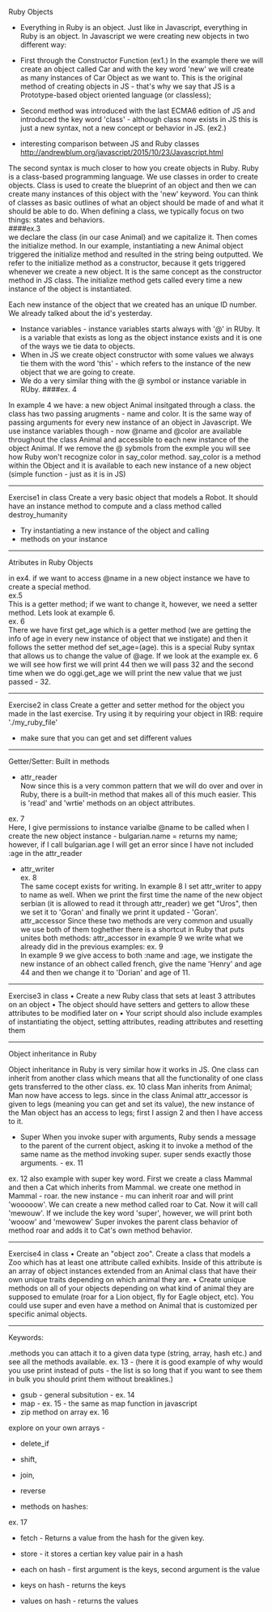 Ruby Objects

- Everything in Ruby is an object. Just like in Javascript, everything in Ruby is an object.
In Javascript we were creating new objects in two different way:
- First through the Constructor Function (ex1.)
In the example there we will create an object called Car and with the key word 'new' we will create as many instances of Car Object as we want to. This is the original method of creating objects in JS - that's why we say that JS is a  Prototype-based object oriented language (or classless);
- Second method was introduced with the last ECMA6 edition of JS and introduced the key word 'class' - although class now exists in JS this is just a new syntax, not a new concept or behavior in JS. (ex2.)

- interesting comparison between JS and Ruby classes
http://andrewblum.org/javascript/2015/10/23/Javascript.html


The second syntax is much closer to how you create objects in Ruby.
Ruby is a class-based programming language. We use classes in order to create objects. Class is used to create the blueprint of an object and then we can create many instances of this object with the 'new' keyword.
You can think of classes as basic outlines of what an object should be made of and what it should be able to do. 
When defining a class, we typically focus on two things: states and behaviors.  
####ex.3   
we declare the class (in our case Animal) and we capitalize it. Then comes the initialize method. In our example, instantiating a new Animal object triggered the initialize method and resulted in the string being outputted. We refer to the initialize method as a constructor, because it gets triggered whenever we create a new object. It is the same concept as the constructor method in JS class.
The initialize method gets called every time a new instance of the object is instantiated.

Each new instance of the object that we created has an unique ID number. We already talked about the id's yesterday.

- Instance variables - instance variables starts always with '@' in RUby. It is a variable that exists as long as the object instance exists and it is one of the ways we tie data to objects.
- When in JS we create object constructor with some values we always tie them with the word 'this' - which refers to the instance of the new object that we are going to create. 
- We do a very similar thing with the @ symbol or instance variable in RUby.
####ex. 4

In example 4 we have: a new object Animal insitgated through a class. the class has two passing arugments - name and color. It is the same way of passing arguments for every new instance of an object in Javascript. 
We use instance variables though - now @name and @color are available throughout the class Animal and accessible to each new instance of the object Animal. 
If we remove the @ sybmols from the exmple you will see how Ruby won't recognize  color in say_color method.
say_color is a method within the Object and it is available to each new instance of a new object (simple function - just as it is in JS)

----------------------------------------
Exercise1 in class
Create a very basic object that models a Robot. It should have an instance method to compute and a class method called destroy_humanity  
- Try instantiating a new instance of the object and calling    
- methods on your instance 

----------------------------------------
Atributes in Ruby Objects

in ex4. if we want to access @name in a new object instance we have to create a special method.  
ex.5   
This is a getter method; if we want to change it, however, we need a setter method.
Lets look at example 6.  
ex. 6    
There we have first get_age which is a getter method (we are getting the info of age in every new instance of object that we instigate) and then it follows the setter method def set_age=(age). this is a special Ruby syntax that allows us to change the value of @age. If we look at the example ex. 6 we will see how first we will print 44 then we will pass 32 and the second time when we do oggi.get_age we will print the new value that we just passed - 32.  
 
----------------------------------------
Exercise2 in class
Create a getter and setter method for the object you made in the last exercise.
Try using it by requiring your object in IRB:
require './my_ruby_file'
- make sure that you can get and set different values  

----------------------------------------

Getter/Setter: Built in methods

- attr_reader  
Now since this is a very common pattern that we will do over and over in Ruby, there is a built-in method that makes all of this much easier. This is 'read' and 'wrtie' methods on an object attributes.

ex. 7  
Here, I give permissions to instance varialbe @name to be called when I create the new object instance - bulgarian.name = returns my name; however, if I call bulgarian.age I will get an error since I have not included :age in the attr_reader

- attr_writer    
ex. 8    
The same cocept exists for writing. In example 8 I set attr_writer to appy to name as well. When we print the first time the name of the new object serbian (it is allowed to read it through attr_reader) we get "Uros", then we set it to 'Goran' and finally we print it updated - 'Goran'.  
attr_accessor
Since these two methods are very common and usually we use both of them toghether there is a shortcut in Ruby that puts unites both methods:
attr_accessor
in example 9 we write what we already did in the previous examples:
ex. 9  
In example 9 we give access to both :name and :age, we instigate the new instance of an obhect called french, give the name 'Henry' and age 44 and then we change it to 'Dorian' and age of 11.

----------------------------------------
Exercise3 in class
•   Create a new Ruby class  that sets at least 
3 attributes on an object
•   The object should have setters and getters to allow these 
attributes to be modified later on
•   Your script should also include examples of instantiating the 
object, setting attributes, reading attributes and resetting them

----------------------------------------

Object inheritance in Ruby

Object inheritance in Ruby is very similar how it works in JS. One class can inherit from another class which means that all the functionality of one class gets transferred to the other class.
ex. 10
class Man inherits from Animal; Man now have access to legs. since in the class Animal attr_accessor is given to legs (meaning you can get and set its value), the new instance of the Man object has an access to legs; first I assign 2 and then I have access to it.

- Super
When you invoke super with arguments, Ruby sends a message to the parent of the current object, asking it to invoke a method of the same name as the method invoking super. super sends exactly those arguments. - ex. 11


ex. 12 also example with super key word.
First we create a class Mammal and then a Cat which inherits from Mammal.
we create one method in Mammal - roar. the new instance - mu can inherit roar and will print 'wooooow'.
We can create a new method called roar to Cat. Now it will call 'mewouw'. If we include the key word 'super', however, we will print both 'wooow' and 'mewowew'
 Super invokes the parent class behavior of method roar and adds it to Cat's own method behavior.


----------------------------------------
Exercise4 in class
•   Create an "object zoo". Create a class that models a Zoo which has at least one attribute called exhibits. Inside of this attribute is an array of object instances extended from an Animal class that have their own unique traits depending on which animal they are.
•   Create unique methods on all of your objects depending on what 
kind of animal they are supposed to emulate (roar for a Lion object, fly for Eagle object, etc). You could use super and even have a method on Animal that is customized per specific animal objects.

----------------------------------------

Keywords:

.methods
you can attach it to a given data type (string, array, hash etc.) and see all the methods available.
ex. 13 - (here it is good example of why would you use print instead of puts - the list is so long that if you want to see them in bulk you should print them without breaklines.)
 - gsub - general subsitution - ex. 14
 - map - ex. 15  - the same as map function in javascript 
 - zip method on array ex. 16

  explore on your own
 arrays - 
 - delete_if
 - shift,
 - join,
 - reverse

- methods on hashes:  

ex. 17  

- fetch - Returns a value from the hash for the given key.
- store - it stores a certian key value pair in a hash


 - each on hash - first argument is the keys, second argument is the value
 - keys on hash - returns the keys
 - values on hash - returns the values






















